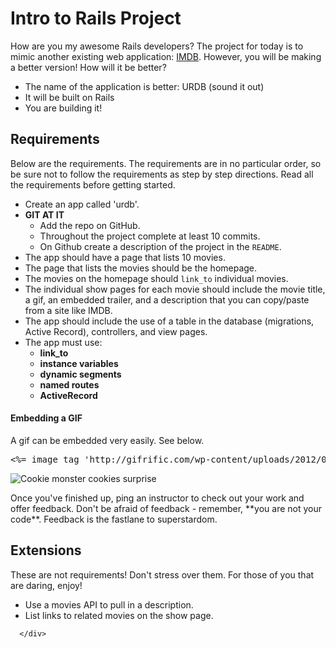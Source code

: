<div class="large-12 small-12">
        <h1>Intro to Rails Project</h1>

<p>How are you my awesome Rails developers? The project for today is to mimic another existing web application: <a href="http://www.imdb.com/">IMDB</a>. However, you will be making a better version! How will it be better?</p>

<ul>
<li>The name of the application is better: URDB (sound it out)</li>
<li>It will be built on Rails</li>
<li>You are building it!</li>
</ul>

<h2>Requirements</h2>

<p>Below are the requirements. The requirements are in no particular order, so be sure not to follow the requirements as step by step directions. Read all the requirements before getting started.</p>

<ul>
<li>Create an app called 'urdb'.</li>
<li><strong>GIT AT IT</strong>

<ul>
<li>Add the repo on GitHub.</li>
<li>Throughout the project complete at least 10 commits.</li>
<li>On Github create a description of the project in the <code>README</code>.</li>
</ul></li>
<li>The app should have a page that lists 10 movies.</li>
<li>The page that lists the movies should be the homepage.</li>
<li>The movies on the homepage should <code>link_to</code> individual movies.</li>
<li>The individual show pages for each movie should include the movie title, a gif, an embedded trailer, and a description that you can copy/paste from a site like IMDB.</li>
<li>The app should include the use of a table in the database (migrations, Active Record), controllers, and view pages.</li>
<li>The app must use:

<ul>
<li><strong>link_to</strong></li>
<li><strong>instance variables</strong></li>
<li><strong>dynamic segments</strong></li>
<li><strong>named routes</strong></li>
<li><strong>ActiveRecord</strong></li>
</ul></li>
</ul>

<h4>Embedding a GIF</h4>

<p>A gif can be embedded very easily. See below.</p>
<div class="highlight"><pre><span class="cp">&lt;%=</span> <span class="n">image_tag</span> <span class="s1">'http://gifrific.com/wp-content/uploads/2012/04/cookie-monster-cookies-surprise.gif'</span> <span class="cp">%&gt;</span><span class="x"></span>
</pre></div>
<p><img alt="Cookie monster cookies surprise" src="http://gifrific.com/wp-content/uploads/2012/04/cookie-monster-cookies-surprise.gif"></p>

<div class="deliverable">Once you've finished up, ping an instructor to check out your work and offer feedback. Don't be afraid of feedback - remember, **you are not your code**. Feedback is the fastlane to superstardom.</div>

<h2>Extensions</h2>

<p>These are not requirements! Don't stress over them. For those of you that are daring, enjoy!</p>

<ul>
<li>Use a movies API to pull in a description.</li>
<li>List links to related movies on the show page.</li>
</ul>

      </div>